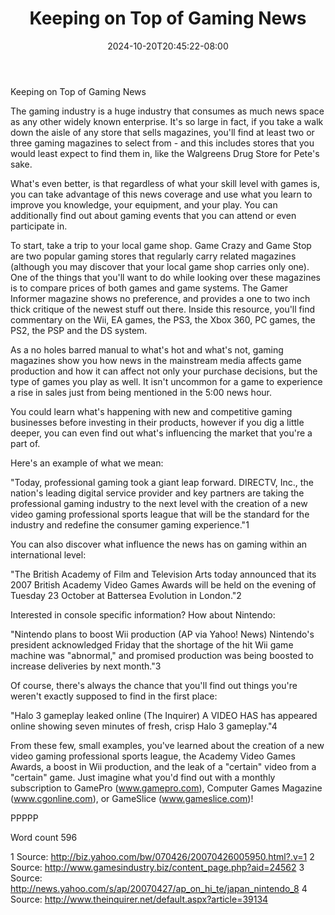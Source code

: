 ﻿---
title: "Keeping on Top of Gaming News"
date: 2024-10-20T20:45:22-08:00
description: "TXT Tips for Web Success"
featured_image: "/images/TXT.jpg"
tags: ["TXT"]
---

Keeping on Top of Gaming News

The gaming industry is a huge industry that consumes as much news space as any other widely known enterprise. It's so large in fact, if you take a walk down the aisle of any store that sells magazines, you'll find at least two or three gaming magazines to select from - and this includes stores that you would least expect to find them in, like the Walgreens Drug Store for Pete's sake.

What's even better, is that regardless of what your skill level with games is, you can take advantage of this news coverage and use what you learn to improve you knowledge, your equipment, and your play. You can additionally find out about gaming events that you can attend or even participate in.

To start, take a trip to your local game shop. Game Crazy and Game Stop are two popular gaming stores that regularly carry related magazines (although you may discover that your local game shop carries only one). One of the things that you'll want to do while looking over these magazines is to compare prices of both games and game systems. The Gamer Informer magazine shows no preference, and provides a one to two inch thick critique of the newest stuff out there. Inside this resource, you'll find commentary on the Wii, EA games, the PS3, the Xbox 360, PC games, the PS2, the PSP and the DS system.

As a no holes barred manual to what's hot and what's not, gaming magazines show you how news in the mainstream media affects game production and how it can affect not only your purchase decisions, but the type of games you play as well. It isn't uncommon for a game to experience a rise in sales just from being mentioned in the 5:00 news hour.
 
You could learn what's happening with new and competitive gaming businesses before investing in their products, however if you dig a little deeper, you can even find out what's influencing the market that you're a part of. 

Here's an example of what we mean:

"Today, professional gaming took a giant leap forward. DIRECTV, Inc., the nation's leading digital service provider and key partners are taking the professional gaming industry to the next level with the creation of a new video gaming professional sports league that will be the standard for the industry and redefine the consumer gaming experience."1

You can also discover what influence the news has on gaming within an international level:

"The British Academy of Film and Television Arts today announced that its 2007 British Academy Video Games Awards will be held on the evening of Tuesday 23 October at Battersea Evolution in London."2

Interested in console specific information? How about Nintendo:

"Nintendo plans to boost Wii production (AP via Yahoo! News) Nintendo's president acknowledged Friday that the shortage of the hit Wii game machine was "abnormal," and promised production was being boosted to increase deliveries by next month."3

Of course, there's always the chance that you'll find out things you're weren't exactly supposed to find in the first place:

"Halo 3 gameplay leaked online (The Inquirer) A VIDEO HAS has appeared online showing seven minutes of fresh, crisp Halo 3 gameplay."4

From these few, small examples, you've learned about the creation of a new video gaming professional sports league, the Academy Video Games Awards, a boost in Wii production, and the leak of a "certain" video from a "certain" game. Just imagine what you'd find out with a monthly subscription to GamePro (www.gamepro.com), Computer Games Magazine (www.cgonline.com), or GameSlice (www.gameslice.com)!

PPPPP

Word count 596



1 Source: http://biz.yahoo.com/bw/070426/20070426005950.html?.v=1
2 Source: http://www.gamesindustry.biz/content_page.php?aid=24562
3 Source: http://news.yahoo.com/s/ap/20070427/ap_on_hi_te/japan_nintendo_8
4 Source: http://www.theinquirer.net/default.aspx?article=39134

